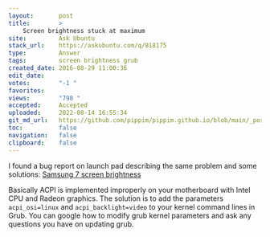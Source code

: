 ```yaml
---
layout:       post
title:        >
    Screen brightness stuck at maximum
site:         Ask Ubuntu
stack_url:    https://askubuntu.com/q/818175
type:         Answer
tags:         screen brightness grub
created_date: 2016-08-29 11:00:36
edit_date:    
votes:        "-1 "
favorites:    
views:        "798 "
accepted:     Accepted
uploaded:     2022-08-14 16:55:34
git_md_url:   https://github.com/pippim/pippim.github.io/blob/main/_posts/2016/2016-08-29-Screen-brightness-stuck-at-maximum.md
toc:          false
navigation:   false
clipboard:    false
---
```


I found a bug report on launch pad describing the same problem and some solutions: [Samsung 7 screen brightness][1]

Basically ACPI is implemented improperly on your motherboard with Intel CPU and Radeon graphics. The solution is to add the parameters `acpi_osi=linux` and `acpi_backlight=video` to your kernel command lines in Grub. You can google how to modify grub kernel parameters and ask any questions you have on updating grub.

  [1]: https://bugs.launchpad.net/ubuntu/+source/linux/+bug/1485246
